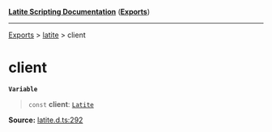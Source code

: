 [**Latite Scripting Documentation**](../../README.md) ([**Exports**](../../exports.md))

---

[Exports](../../exports.md) > [latite](../index.md) > client

# client

**`Variable`**

> `const` **client**: [`Latite`](../interfaces/interface.Latite.md)

**Source:** [latite.d.ts:292](https://github.com/LatiteScripting/latitescripting.github.io/blob/41aefce/definitions/latite.d.ts#L292)
